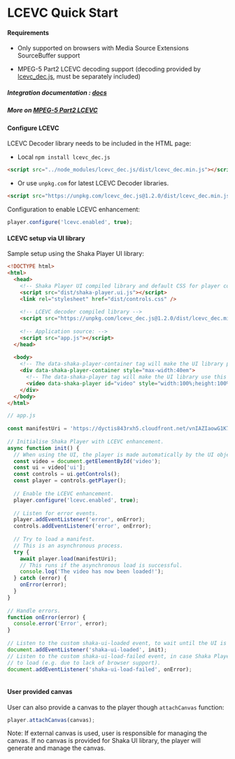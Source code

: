 # LCEVC Quick Start 
 
#### Requirements 
 
 - Only supported on browsers with Media Source Extensions SourceBuffer support 
 
 - MPEG-5 Part2 LCEVC decoding support (decoding provided by [lcevc_dec.js][], 
 must be separately included) 
 
##### Integration documentation : [docs](../design/current/lcevc-integration.md) 
 
##### More on [MPEG-5 Part2 LCEVC][] 
 
[lcevc_dec.js]: https://www.npmjs.com/package/lcevc_dec.js?activeTab=readme
[MPEG-5 Part2 LCEVC]: https://www.lcevc.org 
 
#### Configure LCEVC 
 
LCEVC Decoder library needs to be included in the HTML page: 
 
- Local `npm install lcevc_dec.js` 
```html 
<script src="../node_modules/lcevc_dec.js/dist/lcevc_dec.min.js"></script> 
``` 
- Or use `unpkg.com` for latest LCEVC Decoder libraries.
```html 
<script src="https://unpkg.com/lcevc_dec.js@1.2.0/dist/lcevc_dec.min.js"></script>
``` 
 
Configuration to enable LCEVC enhancement: 
```js 
player.configure('lcevc.enabled', true); 
``` 
 
#### LCEVC setup via UI library 
 
Sample setup using the Shaka Player UI library:  
 
```html 
<!DOCTYPE html> 
<html> 
  <head> 
    <!-- Shaka Player UI compiled library and default CSS for player controls: --> 
    <script src="dist/shaka-player.ui.js"></script> 
    <link rel="stylesheet" href="dist/controls.css" /> 
 
    <!-- LCEVC decoder compiled library --> 
    <script src="https://unpkg.com/lcevc_dec.js@1.2.0/dist/lcevc_dec.min.js"></script>
 
    <!-- Application source: --> 
    <script src="app.js"></script> 
  </head> 
 
  <body> 
    <!-- The data-shaka-player-container tag will make the UI library place the controls in this div. --> 
    <div data-shaka-player-container style="max-width:40em"> 
      <!-- The data-shaka-player tag will make the UI library use this video element. --> 
      <video data-shaka-player id="video" style="width:100%;height:100%"></video> 
    </div> 
  </body> 
</html> 
``` 
 
```js 
// app.js 
 
const manifestUri = 'https://dyctis843rxh5.cloudfront.net/vnIAZIaowG1K7qOt/master.m3u8'; 
 
// Initialise Shaka Player with LCEVC enhancement. 
async function init() { 
  // When using the UI, the player is made automatically by the UI object. 
  const video = document.getElementById('video'); 
  const ui = video['ui']; 
  const controls = ui.getControls(); 
  const player = controls.getPlayer(); 
 
  // Enable the LCEVC enhancement. 
  player.configure('lcevc.enabled', true); 
 
  // Listen for error events. 
  player.addEventListener('error', onError); 
  controls.addEventListener('error', onError); 
 
  // Try to load a manifest. 
  // This is an asynchronous process. 
  try { 
    await player.load(manifestUri); 
    // This runs if the asynchronous load is successful. 
    console.log('The video has now been loaded!'); 
  } catch (error) { 
    onError(error); 
  } 
} 
 
// Handle errors. 
function onError(error) { 
  console.error('Error', error); 
} 
 
// Listen to the custom shaka-ui-loaded event, to wait until the UI is loaded. 
document.addEventListener('shaka-ui-loaded', init); 
// Listen to the custom shaka-ui-load-failed event, in case Shaka Player fails 
// to load (e.g. due to lack of browser support). 
document.addEventListener('shaka-ui-load-failed', onError); 
 
``` 
 
#### User provided canvas 
 
User can also provide a canvas to the player though `attachCanvas` function: 
 
```js 
player.attachCanvas(canvas); 
``` 
 
Note: If external canvas is used, user is responsible for managing 
the canvas. If no canvas is provided for Shaka UI library, the player 
will generate and manage the canvas. 

